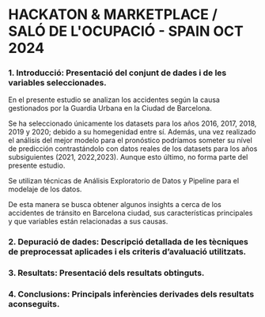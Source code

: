 # HACKATON & MARKETPLACE / SALÓ DE L'OCUPACIÓ - SPAIN OCT 2024

### 1. Introducció: Presentació del conjunt de dades i de les variables seleccionades.

En el presente estudio se analizan los accidentes según la causa gestionados por la Guardia Urbana en la Ciudad de Barcelona.

Se ha seleccionado únicamente los datasets para los años 2016, 2017, 2018, 2019 y 2020; debido a su homegenidad entre sí. Además, una vez realizado el análisis del mejor modelo para el pronóstico podríamos someter su nível de predicción contrastándolo con datos reales de los datasets para los años subsiguientes (2021, 2022,2023). Aunque esto último, no forma parte del presente estudio.

Se utilizan técnicas de Análisis Exploratorio de Datos y Pipeline para el modelaje de los datos. 

De esta manera se busca obtener algunos insights a cerca de los accidentes de tránsito en Barcelona ciudad, sus características principales y que variables están relacionadas a sus causas. 


### 2. Depuració de dades: Descripció detallada de les tècniques de preprocessat aplicades i els criteris d’avaluació utilitzats.





### 3. Resultats: Presentació dels resultats obtinguts.


### 4. Conclusions: Principals inferències derivades dels resultats aconseguits.


